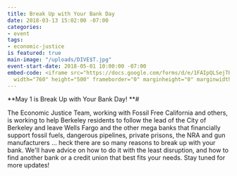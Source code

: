 ```yaml
---
title: Break Up with Your Bank Day
date: 2018-03-13 15:02:00 -07:00
categories:
- event
tags:
- economic-justice
is featured: true
main-image: "/uploads/DIVE$T.jpg"
event-start-date: 2018-05-01 10:00:00 -07:00
embed-code: <iframe src="https://docs.google.com/forms/d/e/1FAIpQLSejTH4GxAVkkgvf7qznUkmtE9fG1K2YrSPbpPSLHlzky4lgWg/viewform"
  width="760" height="500" frameborder="0" marginheight="0" marginwidth="0">Loading...</iframe>
---
```


**May 1 is Break Up with Your Bank Day! **# 

The Economic Justice Team, working with Fossil Free California and others, is working to help Berkeley residents to follow the lead of the City of Berkeley and leave Wells Fargo and the other mega banks that financially support fossil fuels, dangerous pipelines, private prisons, the NRA and gun manufacturers ... heck there are so many reasons to break up with your bank. We'll have advice on how to do it with the least disruption, and how to find another bank or a credit union that best fits your needs. Stay tuned for more updates!